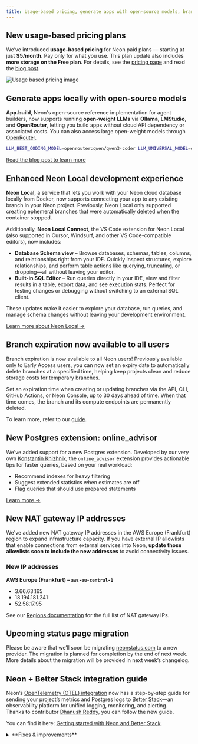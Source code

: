 ```yaml
---
title: Usage-based pricing, generate apps with open-source models, branch expiration, and more
---
```


## New usage-based pricing plans

We’ve introduced **usage-based pricing** for Neon paid plans — starting at just **$5/month**. Pay only for what you use. This plan update also includes **more storage on the Free plan**. For details, see the [pricing page](https://neon.com/pricing) and read the [blog post](https://neon.com/blog/new-usage-based-pricing).

![Usage based pricing image](/docs/changelog/usage_based_pricing.png)

## Generate apps locally with open-source models

**App.build**, Neon's open-source reference implementation for agent builders, now supports running **open-weight LLMs** via **Ollama**, **LMStudio**, and **OpenRouter**, letting you build apps without cloud API dependency or associated costs. You can also access large open-weight models through [OpenRouter](https://openrouter.ai/).

```bash
LLM_BEST_CODING_MODEL=openrouter:qwen/qwen3-coder LLM_UNIVERSAL_MODEL=openrouter:z-ai/glm-4.5-air uv run generate "Create another to-do app, but give it a Roman Empire style—because I can’t stop thinking about it."
```

[Read the blog post to learn more](https://neon.com/blog/app-build-supports-open-source-models-locally)

## Enhanced Neon Local development experience

**Neon Local**, a service that lets you work with your Neon cloud database locally from Docker, now supports connecting your app to any existing branch in your Neon project. Previously, Neon Local only supported creating ephemeral branches that were automatically deleted when the container stopped.

Additionally, **Neon Local Connect**, the VS Code extension for Neon Local (also supported in Cursor, Windsurf, and other VS Code-compatible editors), now includes:

- **Database Schema view** – Browse databases, schemas, tables, columns, and relationships right from your IDE. Quickly inspect structures, explore relationships, and perform table actions like querying, truncating, or dropping—all without leaving your editor.
- **Built-in SQL Editor** – Run queries directly in your IDE, view and filter results in a table, export data, and see execution stats. Perfect for testing changes or debugging without switching to an external SQL client.

These updates make it easier to explore your database, run queries, and manage schema changes without leaving your development environment.

[Learn more about Neon Local →](/docs/local/neon-local)

## Branch expiration now available to all users

Branch expiration is now available to all Neon users! Previously available only to Early Access users, you can now set an expiry date to automatically delete branches at a specified time, helping keep projects clean and reduce storage costs for temporary branches.

Set an expiration time when creating or updating branches via the API, CLI, GitHub Actions, or Neon Console, up to 30 days ahead of time. When that time comes, the branch and its compute endpoints are permanently deleted.

To learn more, refer to our [guide](/docs/guides/branch-expiration).

## New Postgres extension: online_advisor

We've added support for a new Postgres extension. Developed by our very own [Konstantin Knizhnik](https://github.com/knizhnik), the `online_advisor` extension provides actionable tips for faster queries, based on your real workload:

- Recommend indexes for heavy filtering
- Suggest extended statistics when estimates are off
- Flag queries that should use prepared statements

[Learn more →](/docs/extensions/online_advisor)

## New NAT gateway IP addresses

We've added new NAT gateway IP addresses in the AWS Europe (Frankfurt) region to expand infrastructure capacity. If you have external IP allowlists that enable connections from external services into Neon, **update those allowlists soon to include the new addresses** to avoid connectivity issues.

### New IP addresses

**AWS Europe (Frankfurt) – `aws-eu-central-1`**

- 3.66.63.165
- 18.194.181.241
- 52.58.17.95

See our [Regions documentation](/docs/introduction/regions#aws-nat-gateway-ip-addresses) for the full list of NAT gateway IPs.

## Upcoming status page migration

Please be aware that we’ll soon be migrating [neonstatus.com](https://neonstatus.com/) to a new provider. The migration is planned for completion by the end of next week. More details about the migration will be provided in next week’s changelog.

## Neon + Better Stack integration guide

Neon’s [OpenTelemetry (OTEL) integration](/docs/guides/opentelemetry) now has a step-by-step guide for sending your project’s metrics and Postgres logs to [Better Stack](https://betterstack.com/)—an observability platform for unified logging, monitoring, and alerting.  
Thanks to contributor [Dhanush Reddy](https://github.com/dhanushreddy291), you can follow the new guide.

You can find it here: [Getting started with Neon and Better Stack](https://neon.com/guides/betterstack-otel-neon).

<details>

<summary>**Fixes & improvements**</summary>

- **Drizzle Studio update**

  The Drizzle Studio integration that powers the **Tables** page in the Neon Console has been updated to version 1.2.6. For the latest improvements and fixes, see the [Neon Drizzle Studio Integration Changelog](https://github.com/neondatabase/neon-drizzle-studio-changelog/blob/main/CHANGELOG.md)

- **Fixes**
  - Previously, the `LOGIN` attribute was always included for `ALTER ROLE` and `CREATE ROLE` statements, even when explicitly specifying `NOLOGIN`. Now, if `NOLOGIN` is provided, `LOGIN` is not appended by default.
  - Fixed an issue with `pg_repack` extension permissions to ensure that non-superusers can create the extension.

</details>
